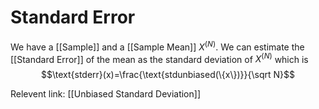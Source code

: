 # Standard Error
We have a [[Sample]] and a [[Sample Mean]] $X^{(N)}$. We can estimate the [[Standard Error]] of the mean as the standard deviation of $X^{(N)}$ which is
$$\text{stderr}(x)=\frac{\text{stdunbiased(\{x\})}}{\sqrt N}$$

Relevent link: [[Unbiased Standard Deviation]]
